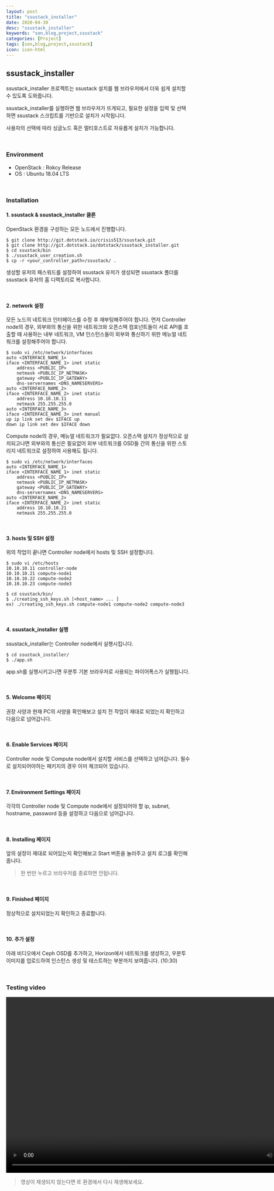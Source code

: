 ```yaml
---
layout: post
title: "ssustack_installer"
date: 2020-04-30
desc: "ssustack_installer"
keywords: "son,blog,project,ssustack"
categories: [Project]
tags: [son,blog,project,ssustack]
icon: icon-html
---
```


## ssustack_installer

ssustack_installer 프로젝트는 ssustack 설치를 웹 브라우저에서 더욱 쉽게 설치할 수 있도록 도와줍니다.

ssustack_installer를 실행하면 웹 브라우저가 뜨게되고, 필요한 설정을 입력 및 선택하면 ssustack 스크립트를 기반으로 설치가 시작됩니다.

사용자의 선택에 따라 싱글노드 혹은 멀티호스트로 자유롭게 설치가 가능합니다.

<br>

### Environment

* OpenStack : Rokcy Release
* OS : Ubuntu 18.04 LTS

<br>

### Installation

#### 1. ssustack & ssustack_installer 클론

OpenStack 환경을 구성하는 모든 노드에서 진행합니다.

```
$ git clone http://git.dotstack.io/crisis513/ssustack.git
$ git clone http://git.dotstack.io/dotstack/ssustack_installer.git
$ cd ssustack/bin
$ ./ssustack_user_creation.sh
$ cp -r <your_controller_path>/ssustack/ .
```

생성할 유저의 패스워드를 설정하여 ssustack 유저가 생성되면 ssustack 폴더를 ssustack 유저의 홈 디렉토리로 복사합니다.

<br>

#### 2. network 설정

모든 노드의 네트워크 인터페이스를 수정 후 재부팅해주어야 합니다. 먼저 Controller node의 경우, 외부와의 통신을 위한 네트워크와 오픈스택 컴포넌트들이 서로 API를 호출할 때 사용하는 내부 네트워크, VM 인스턴스들이 외부와 통신하기 위한 메뉴얼 네트워크를 설정해주어야 합니다.

```
$ sudo vi /etc/network/interfaces
auto <INTERFACE_NAME_1>
iface <INTERFACE_NAME_1> inet static
    address <PUBLIC_IP>
    netmask <PUBLIC_IP_NETMASK>
    gateway <PUBLIC_IP_GATEWAY>
    dns-servernames <DNS_NAMESERVERS>
auto <INTERFACE_NAME_2>
iface <INTERFACE_NAME_2> inet static
    address 10.10.10.11
    netmask 255.255.255.0
auto <INTERFACE_NAME_3>
iface <INTERFACE_NAME_3> inet manual
up ip link set dev $IFACE up
down ip link set dev $IFACE down
```

Compute node의 경우, 메뉴얼 네트워크가 필요없다. 오픈스택 설치가 정상적으로 설치되고나면 외부와의 통신은 필요없어 외부 네트워크를 OSD들 간의 통신을 위한 스토리지 네트워크로 설정하여 사용해도 됩니다.

```
$ sudo vi /etc/network/interfaces
auto <INTERFACE_NAME_1>
iface <INTERFACE_NAME_1> inet static
    address <PUBLIC_IP>
    netmask <PUBLIC_IP_NETMASK>
    gateway <PUBLIC_IP_GATEWAY>
    dns-servernames <DNS_NAMESERVERS>
auto <INTERFACE_NAME_2>
iface <INTERFACE_NAME_2> inet static
    address 10.10.10.21
    netmask 255.255.255.0
```

<br>

#### 3. hosts 및 SSH 설정

위의 작업이 끝나면 Controller node에서 hosts 및 SSH 설정합니다.

```
$ sudo vi /etc/hosts
10.10.10.11 controller-node
10.10.10.21 compute-node1 
10.10.10.22 compute-node2
10.10.10.23 compute-node3
    
$ cd ssustack/bin/
$ ./creating_ssh_keys.sh [<host_name> ... ]
ex) ./creating_ssh_keys.sh compute-node1 compute-node2 compute-node3
```

<br>

#### 4. ssustack_installer 실행

ssustack_installer는 Controller node에서 실행시킵니다.

```
$ cd ssustack_installer/
$ ./app.sh
```

app.sh를 실행시키고나면 우분투 기본 브라우저로 사용되는 파이어폭스가 실행됩니다.

<br>

#### 5. Welcome 페이지

권장 사양과 현재 PC의 사양을 확인해보고 설치 전 작업이 재대로 되었는지 확인하고 다음으로 넘어갑니다.

<br>

#### 6. Enable Services 페이지

Controller node 및 Compute node에서 설치할 서비스를 선택하고 넘어갑니다. 필수로 설치되어야하는 패키지의 경우 이미 체크되어 있습니다.

<br>

#### 7. Environment Settings 페이지

각각의 Controller node 및 Compute node에서 설정되어야 할 ip, subnet, hostname, password 등을 설정하고 다음으로 넘어갑니다.

<br>

#### 8. Installing 페이지

앞의 설정이 재대로 되어있는지 확인해보고 Start 버튼을 눌러주고 설치 로그를 확인해줍니다.

> 한 번만 누르고 브라우저를 종료하면 안됩니다.

<br>

#### 9. Finished 페이지

정상적으로 설치되었는지 확인하고 종료합니다.

<br>

#### 10. 추가 설정

아래 비디오에서 Ceph OSD를 추가하고, Horizon에서 네트워크를 생성하고, 우분투 이미지를 업로드하여 인스턴스 생성 및 테스트하는 부분까지 보여줍니다. (10:30)

<br>

### Testing video

<video width="840" height="480" src="/static/assets/video/ssustack_working.mp4" controls></video>

> 영상이 재생되지 않는다면 IE 환경에서 다시 재생해보세요.
